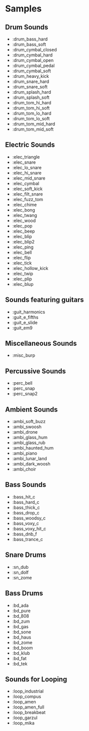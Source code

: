 # Samples

## Drum Sounds
* :drum_bass_hard
* :drum_bass_soft
* :drum_cymbal_closed
* :drum_cymbal_hard
* :drum_cymbal_open
* :drum_cymbal_pedal
* :drum_cymbal_soft
* :drum_heavy_kick
* :drum_snare_hard
* :drum_snare_soft
* :drum_splash_hard
* :drum_splash_soft
* :drum_tom_hi_hard
* :drum_tom_hi_soft
* :drum_tom_lo_hard
* :drum_tom_lo_soft
* :drum_tom_mid_hard
* :drum_tom_mid_soft


## Electric Sounds
* :elec_triangle
* :elec_snare
* :elec_lo_snare
* :elec_hi_snare
* :elec_mid_snare
* :elec_cymbal
* :elec_soft_kick
* :elec_filt_snare
* :elec_fuzz_tom
* :elec_chime
* :elec_bong
* :elec_twang
* :elec_wood
* :elec_pop
* :elec_beep
* :elec_blip
* :elec_blip2
* :elec_ping
* :elec_bell
* :elec_flip
* :elec_tick
* :elec_hollow_kick
* :elec_twip
* :elec_plip
* :elec_blup


## Sounds featuring guitars
* :guit_harmonics
* :guit_e_fifths
* :guit_e_slide
* :guit_em9


## Miscellaneous Sounds
* :misc_burp


## Percussive Sounds
* :perc_bell
* :perc_snap
* :perc_snap2


## Ambient Sounds
* :ambi_soft_buzz
* :ambi_swoosh
* :ambi_drone
* :ambi_glass_hum
* :ambi_glass_rub
* :ambi_haunted_hum
* :ambi_piano
* :ambi_lunar_land
* :ambi_dark_woosh
* :ambi_choir


## Bass Sounds
* :bass_hit_c
* :bass_hard_c
* :bass_thick_c
* :bass_drop_c
* :bass_woodsy_c
* :bass_voxy_c
* :bass_voxy_hit_c
* :bass_dnb_f
* :bass_trance_c


## Snare Drums
* :sn_dub
* :sn_dolf
* :sn_zome


## Bass Drums
* :bd_ada
* :bd_pure
* :bd_808
* :bd_zum
* :bd_gas
* :bd_sone
* :bd_haus
* :bd_zome
* :bd_boom
* :bd_klub
* :bd_fat
* :bd_tek


## Sounds for Looping
* :loop_industrial
* :loop_compus
* :loop_amen
* :loop_amen_full
* :loop_breakbeat
* :loop_garzul
* :loop_mika
